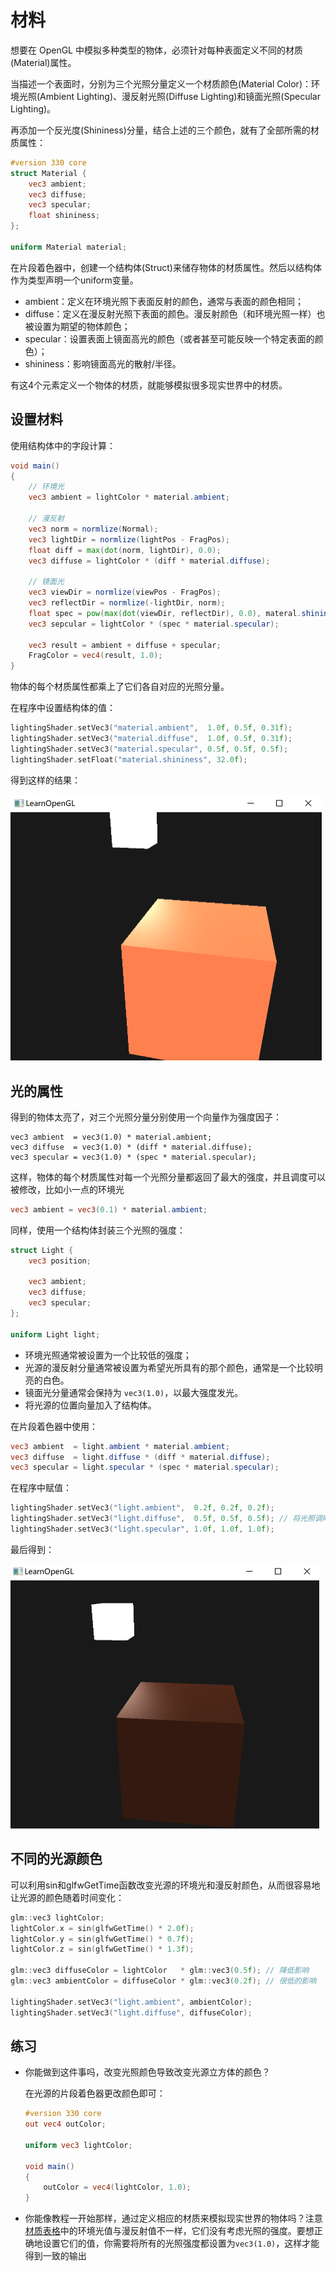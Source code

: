 # 材料

想要在 OpenGL 中模拟多种类型的物体，必须针对每种表面定义不同的材质(Material)属性。

当描述一个表面时，分别为三个光照分量定义一个材质颜色(Material Color)：环境光照(Ambient Lighting)、漫反射光照(Diffuse Lighting)和镜面光照(Specular Lighting)。

再添加一个反光度(Shininess)分量，结合上述的三个颜色，就有了全部所需的材质属性：

````glsl
#version 330 core
struct Material {
    vec3 ambient;
    vec3 diffuse;
    vec3 specular;
    float shininess;
}; 

uniform Material material;
````

在片段着色器中，创建一个结构体(Struct)来储存物体的材质属性。然后以结构体作为类型声明一个uniform变量。

- ambient：定义在环境光照下表面反射的颜色，通常与表面的颜色相同；
- diffuse：定义在漫反射光照下表面的颜色。漫反射颜色（和环境光照一样）也被设置为期望的物体颜色；
- specular：设置表面上镜面高光的颜色（或者甚至可能反映一个特定表面的颜色）；
- shininess：影响镜面高光的散射/半径。

有这4个元素定义一个物体的材质，就能够模拟很多现实世界中的材质。



## 设置材料

使用结构体中的字段计算：

````glsl
void main()
{
    // 环境光
    vec3 ambient = lightColor * material.ambient;
    
    // 漫反射
    vec3 norm = normlize(Normal);
    vec3 lightDir = normlize(lightPos - FragPos);
    float diff = max(dot(norm, lightDir), 0.0);
    vec3 diffuse = lightColor * (diff * material.diffuse);
    
    // 镜面光
    vec3 viewDir = normlize(viewPos - FragPos);
    vec3 reflectDir = normlize(-lightDir, norm);
    float spec = pow(max(dot(viewDir, reflectDir), 0.0), materal.shininess);
    vec3 sepcular = lightColor * (spec * material.specular);
    
    vec3 result = ambient + diffuse + specular;
    FragColor = vec4(result, 1.0);
}
````

物体的每个材质属性都乘上了它们各自对应的光照分量。

在程序中设置结构体的值：

```c++
lightingShader.setVec3("material.ambient",  1.0f, 0.5f, 0.31f);
lightingShader.setVec3("material.diffuse",  1.0f, 0.5f, 0.31f);
lightingShader.setVec3("material.specular", 0.5f, 0.5f, 0.5f);
lightingShader.setFloat("material.shininess", 32.0f);
```

得到这样的结果：

<img src="pics/3-材料.assets/image-20230120095348955.png" alt="image-20230120095348955" style="zoom:50%;" />



## 光的属性

得到的物体太亮了，对三个光照分量分别使用一个向量作为强度因子：

````
vec3 ambient  = vec3(1.0) * material.ambient;
vec3 diffuse  = vec3(1.0) * (diff * material.diffuse);
vec3 specular = vec3(1.0) * (spec * material.specular);
````

这样，物体的每个材质属性对每一个光照分量都返回了最大的强度，并且调度可以被修改，比如小一点的环境光

```glsl
vec3 ambient = vec3(0.1) * material.ambient;
```

同样，使用一个结构体封装三个光照的强度：

```glsl
struct Light {
    vec3 position;

    vec3 ambient;
    vec3 diffuse;
    vec3 specular;
};

uniform Light light;
```

- 环境光照通常被设置为一个比较低的强度；
- 光源的漫反射分量通常被设置为希望光所具有的那个颜色，通常是一个比较明亮的白色。
- 镜面光分量通常会保持为 `vec3(1.0)`，以最大强度发光。
- 将光源的位置向量加入了结构体。

在片段着色器中使用：

```glsl
vec3 ambient  = light.ambient * material.ambient;
vec3 diffuse  = light.diffuse * (diff * material.diffuse);
vec3 specular = light.specular * (spec * material.specular);
```

在程序中赋值：

```c++
lightingShader.setVec3("light.ambient",  0.2f, 0.2f, 0.2f);
lightingShader.setVec3("light.diffuse",  0.5f, 0.5f, 0.5f); // 将光照调暗了一些以搭配场景
lightingShader.setVec3("light.specular", 1.0f, 1.0f, 1.0f); 
```

最后得到：

<img src="pics/3-材料.assets/image-20230120101124638.png" alt="image-20230120101124638" style="zoom:50%;" />



## 不同的光源颜色

可以利用sin和glfwGetTime函数改变光源的环境光和漫反射颜色，从而很容易地让光源的颜色随着时间变化：

````c++
glm::vec3 lightColor;
lightColor.x = sin(glfwGetTime() * 2.0f);
lightColor.y = sin(glfwGetTime() * 0.7f);
lightColor.z = sin(glfwGetTime() * 1.3f);

glm::vec3 diffuseColor = lightColor   * glm::vec3(0.5f); // 降低影响
glm::vec3 ambientColor = diffuseColor * glm::vec3(0.2f); // 很低的影响

lightingShader.setVec3("light.ambient", ambientColor);
lightingShader.setVec3("light.diffuse", diffuseColor);
````



## 练习

- 你能做到这件事吗，改变光照颜色导致改变光源立方体的颜色？

  在光源的片段着色器更改颜色即可：

  ```glsl
  #version 330 core
  out vec4 outColor;
  
  uniform vec3 lightColor;
  
  void main()
  {
      outColor = vec4(lightColor, 1.0);
  }

- 你能像教程一开始那样，通过定义相应的材质来模拟现实世界的物体吗？注意[材质表格](http://devernay.free.fr/cours/opengl/materials.html)中的环境光值与漫反射值不一样，它们没有考虑光照的强度。要想正确地设置它们的值，你需要将所有的光照强度都设置为`vec3(1.0)`，这样才能得到一致的输出